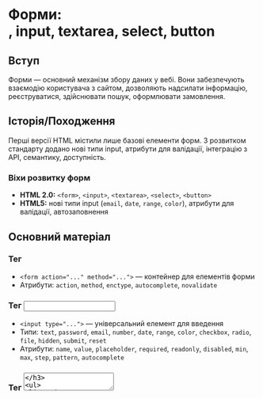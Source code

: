 # Форми: <form>, input, textarea, select, button

## Вступ

Форми — основний механізм збору даних у вебі. Вони забезпечують взаємодію користувача з сайтом, дозволяють надсилати інформацію, реєструватися, здійснювати пошук, оформлювати замовлення.

## Історія/Походження

Перші версії HTML містили лише базові елементи форм. З розвитком стандарту додано нові типи input, атрибути для валідації, інтеграцію з API, семантику, доступність.

### Віхи розвитку форм

-   **HTML 2.0:** `<form>`, `<input>`, `<textarea>`, `<select>`, `<button>`
-   **HTML5:** нові типи input (`email`, `date`, `range`, `color`), атрибути для валідації, автозаповнення

## Основний матеріал

### Тег <form>

-   `<form action="..." method="...">` — контейнер для елементів форми
-   Атрибути: `action`, `method`, `enctype`, `autocomplete`, `novalidate`

### Тег <input>

-   `<input type="...">` — універсальний елемент для введення
-   Типи: `text`, `password`, `email`, `number`, `date`, `range`, `color`, `checkbox`, `radio`, `file`, `hidden`, `submit`, `reset`
-   Атрибути: `name`, `value`, `placeholder`, `required`, `readonly`, `disabled`, `min`, `max`, `step`, `pattern`, `autocomplete`

### Тег <textarea>

-   `<textarea>` — багаторядковий текст
-   Атрибути: `name`, `rows`, `cols`, `placeholder`, `required`, `readonly`, `disabled`, `maxlength`

### Тег <select>

-   `<select>` — випадаючий список
-   Атрибути: `name`, `multiple`, `required`, `disabled`, `size`
-   Вкладені теги: `<option>`, `<optgroup>`

### Тег <button>

-   `<button>` — кнопка для дій
-   Типи: `submit`, `reset`, `button`
-   Атрибути: `type`, `name`, `value`, `disabled`, `aria-label`

### Семантика та доступність

-   Атрибути `aria-label`, `aria-describedby`, `aria-required` — для скрінрідерів
-   Лейбли: `<label for="...">` — зв’язок з елементом форми

## Приклад коду

### Базова форма

```html
<form action="/submit" method="post">
    <label for="name">Ім’я:</label>
    <input type="text" id="name" name="name" required />
    <button type="submit">Відправити</button>
</form>
```

### Форма з різними типами input

```html
<form>
    <input type="email" placeholder="Email" required />
    <input type="password" placeholder="Пароль" required />
    <input type="date" />
    <input type="range" min="0" max="100" />
    <input type="color" />
</form>
```

### Випадаючий список

```html
<select name="country">
    <option value="ua">Україна</option>
    <option value="pl">Польща</option>
    <option value="de">Німеччина</option>
</select>
```

### Багаторядковий текст

```html
<textarea
    name="comment"
    rows="4"
    cols="40"
    placeholder="Ваш коментар"
></textarea>
```

### Кнопки

```html
<button type="submit">Відправити</button> <button type="reset">Очистити</button>
```

### Неочевидний приклад: input з pattern

```html
<input type="text" pattern="[A-Za-z]{3,}" title="Мінімум 3 латинські літери" />
```

### Неочевидний приклад: input autocomplete

```html
<input type="text" autocomplete="on" placeholder="Пошук..." />
```

### Неочевидний приклад: input readonly

```html
<input type="text" value="Тільки для читання" readonly />
```

### Неочевидний приклад: input file

```html
<input type="file" accept="image/*" />
```

### Неочевидний приклад: група радіо-кнопок

```html
<label><input type="radio" name="gender" value="male" /> Чоловік</label>
<label><input type="radio" name="gender" value="female" /> Жінка</label>
```

### Неочевидний приклад: multiple select

```html
<select name="fruits" multiple>
    <option value="apple">Яблуко</option>
    <option value="banana">Банан</option>
    <option value="orange">Апельсин</option>
</select>
```

### Неочевидний приклад: aria-label

```html
<input type="text" aria-label="Пошук" />
```

## Пояснення під капотом

Браузер парсить `<form>`, створює DOM-елементи, обробляє події (submit, change, input), інтегрує з API (FormData, Validation), забезпечує валідацію, автозаповнення, доступність. Атрибути керують поведінкою: required, pattern, autocomplete, readonly, disabled.

### Як працюють форми у рушії

Форми інтегруються з рушієм браузера, обробляють події, надсилають дані на сервер, можуть взаємодіяти з JS (AJAX, fetch), впливають на UX, доступність, безпеку.

## Нюанси та підводні камені

-   Відсутність `<label>` — погана доступність
-   Відсутність атрибуту `required` — неочікувана поведінка
-   Неправильний тип input — некоректна валідація
-   Відсутність атрибуту `name` — дані не надсилаються
-   Надмірне використання disabled — поганий UX
-   Відсутність aria-атрибутів — недоступно для скрінрідерів
-   Відсутність enctype для file — не надсилаються файли

## Діаграми

```mermaid
graph TD
    FORM[<form>] --> INPUT[<input>]
    FORM --> TEXTAREA[<textarea>]
    FORM --> SELECT[<select>]
    FORM --> BUTTON[<button>]
    INPUT --> TYPE[type]
    INPUT --> NAME[name]
    INPUT --> REQUIRED[required]
    SELECT --> OPTION[<option>]
    SELECT --> OPTGROUP[<optgroup>]
```

```mermaid
graph LR
    Forms[Форми] --> UX[UX]
    Forms --> Accessibility[Доступність]
    Forms --> API[API]
    Forms --> Validation[Валідація]
    Forms --> JS[Інтеграція з JS]
```

## Приклад застосування в реальних проєктах

-   Реєстрація — input, select, textarea, валідація
-   Пошук — input autocomplete, aria-label
-   Форма зворотного зв’язку — textarea, input, button
-   Завантаження файлів — input file, enctype
-   Опитування — radio, checkbox, multiple select

### Кейс: UX

Автозаповнення, валідація, aria-label — для зручності користувача.

### Кейс: доступність

Лейбли, aria-атрибути — для скрінрідерів.

### Кейс: інтеграція з JS

AJAX, fetch, FormData — для динамічного надсилання даних.

## Крос-посилання

-   [Посилання та навігація](./06-links-navigation.md)
-   [Семантичний HTML](./03-semantic-tags.md)
-   [Best practices](./10-best-practices.md)
-   [Текстові елементи](./04-text.md)

## Підсумок

-   Форми — основа взаємодії у вебі
-   `<form>`, `<input>`, `<textarea>`, `<select>`, `<button>` — фундаментальні теги
-   Семантика, доступність, UX — ключові аспекти
-   Важливо використовувати правильні атрибути
-   Неочевидні приклади — для інтеграції, доступності, UX

